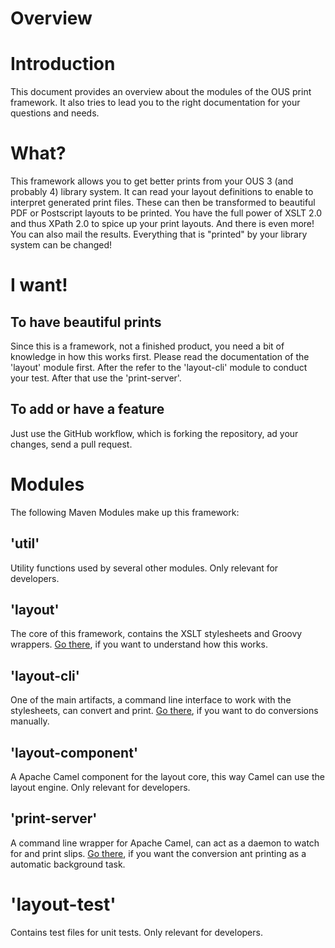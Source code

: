 Overview
========

# Introduction
This document provides an overview about the modules of the OUS print framework. It also tries to lead you to the right documentation for your questions and needs.

# What?
This framework allows you to get better prints from your OUS 3 (and probably 4) library system. It can read your layout definitions to enable to interpret generated print files. These can then be transformed to beautiful PDF or Postscript layouts to be printed. You have the full power of XSLT 2.0 and thus XPath 2.0 to spice up your print layouts. And there is even more! You can also mail the results. Everything that is "printed" by your library system can be changed!

# I want!
## To have beautiful prints
Since this is a framework, not a finished product, you need a bit of knowledge in how this works first. Please read the documentation of the 'layout' module first. After the refer to the 'layout-cli' module to conduct your test. After that use the 'print-server'.

## To add or have a feature
Just use the GitHub workflow, which is forking the repository, ad your changes, send a pull request.

# Modules

The following Maven Modules make up this framework:
## 'util'
Utility functions used by several other modules. Only relevant for developers.
## 'layout'
The core of this framework, contains the XSLT stylesheets and Groovy wrappers. [Go there](./layout/), if you want to understand how this works.
## 'layout-cli' 
One of the main artifacts, a command line interface to work with the stylesheets, can convert and print. [Go there](./layout-cli/), if you want to do conversions manually.
## 'layout-component'
A Apache Camel component for the layout core, this way Camel can use the layout engine. Only relevant for developers.
## 'print-server'
A command line wrapper for Apache Camel, can act as a daemon to watch for and print slips. [Go there](./print-server/), if you want the conversion ant printing as a automatic background task.
# 'layout-test'
Contains test files for unit tests. Only relevant for developers.